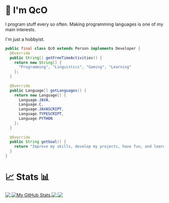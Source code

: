 # 👋 I'm QcO

I program stuff every so often.
Making programming languages is one of my main interests.

I'm just a hobbyist.

```java
public final class QcO extends Person implements Developer {
  @Override
  public String[] getFreeTimeActivities() {
    return new String[] {
      "Programming", "Linguistics", "Gaming", "Learning"
    };
  }
  
  @Override
  public Language[] getLanguages() {
    return new Language[] {
      Language.JAVA,
      Language.C,
      Language.JAVASCRIPT,
      Language.TYPESCRIPT,
      Language.PYTHON
    };
  }
  
  @Override
  public String getGoal() {
    return "Improve my skills, develop my projects, have fun, and learn!";
  }
}
```

# 📈 Stats 📊

<a href="https://github.com/QcO-dev/QcO-dev">
  <img align="center" src="https://github-readme-stats.vercel.app/api/top-langs/?username=QcO-dev&title_color=ffffff&text_color=c9cacc&icon_color=2bbc8a&bg_color=1d1f21&langs_count=3" />
</a>

<a href="https://github.com/QcO-dev/QcO-dev">
  <img align="center" src="https://github-readme-stats.vercel.app/api?username=QcO-dev&show_icons=true&line_height=27&count_private=true&title_color=ffffff&text_color=c9cacc&icon_color=2bbc8a&bg_color=1d1f21" alt="My GitHub Stats" />
</a>

<a href="https://github.com/QcO-dev/water">
  <img align="center" style="height=100%" src="https://github-readme-stats.vercel.app/api/pin/?username=QcO-dev&repo=water&title_color=ffffff&text_color=c9cacc&icon_color=2bbc8a&bg_color=1d1f21" />
</a>
<a href="https://github.com/QcO-dev/fox">
  <img align="center" style="height=100%" src="https://github-readme-stats.vercel.app/api/pin/?username=QcO-dev&repo=fox&title_color=ffffff&text_color=c9cacc&icon_color=2bbc8a&bg_color=1d1f21" />
</a>
